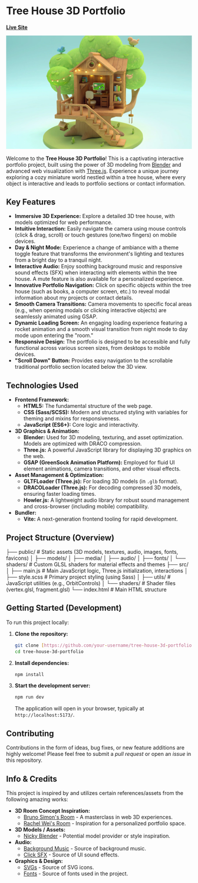 # Tree House 3D Portfolio

**[Live Site](https://tree-house-3d.vercel.app/)**

![Page screenshot](public/media/image-intro.webp?raw=true "Page screenshot")

Welcome to the **Tree House 3D Portfolio**! This is a captivating interactive portfolio project, built using the power of 3D modeling from [Blender](https://www.blender.org/) and advanced web visualization with [Three.js](https://threejs.org/). Experience a unique journey exploring a cozy miniature world nestled within a tree house, where every object is interactive and leads to portfolio sections or contact information.

## Key Features

* **Immersive 3D Experience:** Explore a detailed 3D tree house, with models optimized for web performance.
* **Intuitive Interaction:** Easily navigate the camera using mouse controls (click & drag, scroll) or touch gestures (one/two fingers) on mobile devices.
* **Day & Night Mode:** Experience a change of ambiance with a theme toggle feature that transforms the environment's lighting and textures from a bright day to a tranquil night.
* **Interactive Audio:** Enjoy soothing background music and responsive sound effects (SFX) when interacting with elements within the tree house. A mute feature is also available for a personalized experience.
* **Innovative Portfolio Navigation:** Click on specific objects within the tree house (such as books, a computer screen, etc.) to reveal modal information about my projects or contact details.
* **Smooth Camera Transitions:** Camera movements to specific focal areas (e.g., when opening modals or clicking interactive objects) are seamlessly animated using GSAP.
* **Dynamic Loading Screen:** An engaging loading experience featuring a rocket animation and a smooth visual transition from night mode to day mode upon entering the "room."
* **Responsive Design:** The portfolio is designed to be accessible and fully functional across various screen sizes, from desktops to mobile devices.
* **"Scroll Down" Button:** Provides easy navigation to the scrollable traditional portfolio section located below the 3D view.

## Technologies Used

* **Frontend Framework:**
    * **HTML5:** The fundamental structure of the web page.
    * **CSS (Sass/SCSS):** Modern and structured styling with variables for theming and mixins for responsiveness.
    * **JavaScript (ES6+):** Core logic and interactivity.
* **3D Graphics & Animation:**
    * **Blender:** Used for 3D modeling, texturing, and asset optimization. Models are optimized with DRACO compression.
    * **Three.js:** A powerful JavaScript library for displaying 3D graphics on the web.
    * **GSAP (GreenSock Animation Platform):** Employed for fluid UI element animations, camera transitions, and other visual effects.
* **Asset Management & Optimization:**
    * **GLTFLoader (Three.js):** For loading 3D models (in `.glb` format).
    * **DRACOLoader (Three.js):** For decoding compressed 3D models, ensuring faster loading times.
    * **Howler.js:** A lightweight audio library for robust sound management and cross-browser (including mobile) compatibility.
* **Bundler:**
    * **Vite:** A next-generation frontend tooling for rapid development.

## Project Structure (Overview)

├── public/                 # Static assets (3D models, textures, audio, images, fonts, favicons)
│   ├── models/
│   ├── media/
│   ├── audio/
│   ├── fonts/
│   └── shaders/            # Custom GLSL shaders for material effects and themes
├── src/
│   ├── main.js             # Main JavaScript logic, Three.js initialization, interactions
│   ├── style.scss          # Primary project styling (using Sass)
│   ├── utils/              # JavaScript utilities (e.g., OrbitControls)
│   └── shaders/            # Shader files (vertex.glsl, fragment.glsl)
└── index.html              # Main HTML structure


## Getting Started (Development)

To run this project locally:

1.  **Clone the repository:**
    ```bash
    git clone [https://github.com/your-username/tree-house-3d-portfolio.git](https://github.com/your-username/tree-house-3d-portfolio.git)
    cd tree-house-3d-portfolio
    ```
2.  **Install dependencies:**
    ```bash
    npm install
    ```
3.  **Start the development server:**
    ```bash
    npm run dev
    ```
    The application will open in your browser, typically at `http://localhost:5173/`.

## Contributing

Contributions in the form of ideas, bug fixes, or new feature additions are highly welcome! Please feel free to submit a *pull request* or open an *issue* in this repository.

## Info & Credits

This project is inspired by and utilizes certain references/assets from the following amazing works:

* **3D Room Concept Inspiration:**
    * [Bruno Simon's Room](https://my-room-in-3d.vercel.app/) - A masterclass in web 3D experiences.
    * [Rachel Wei's Room](https://rachelqrwei.ca/) - Inspiration for a personalized portfolio space.
* **3D Models / Assets:**
    * [Nicky Blender](https://www.instagram.com/nicky.blender/?hl=en) - Potential model provider or style inspiration.
* **Audio:**
    * [Background Music](https://www.youtube.com/watch?v=LIw856LAfno) - Source of background music.
    * [Click SFX](https://uppbeat.io/sfx/category/digital-and-ui/ui) - Source of UI sound effects.
* **Graphics & Design:**
    * [SVGs](https://www.svgrepo.com/) - Source of SVG icons.
    * [Fonts](https://www.fontspace.com/niskala-huruf) - Source of fonts used in the project.
